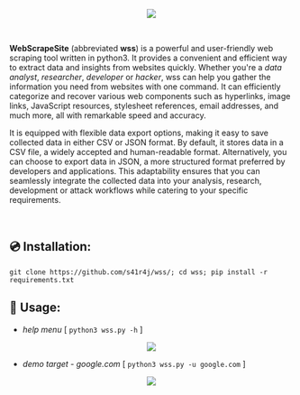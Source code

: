 
<p align=center>
  <img src="https://github.com/s41r4j/wss/assets/65067289/e1a5c83b-32f4-4f61-850e-058870cc850b">
</p>

<br>

<b>WebScrapeSite</b> (abbreviated __wss__) is a powerful and user-friendly web scraping tool written in python3. It provides a convenient and efficient way to extract data and insights from websites quickly. Whether you're a _data analyst_, _researcher_, _developer_ or _hacker_, wss can help you gather the information you need from websites with one command. It can efficiently categorize and recover various web components such as hyperlinks, image links, JavaScript resources, stylesheet references, email addresses, and much more, all with remarkable speed and accuracy.

It is equipped with flexible data export options, making it easy to save collected data in either CSV or JSON format. By default, it stores data in a CSV file, a widely accepted and human-readable format. Alternatively, you can choose to export data in JSON, a more structured format preferred by developers and applications. This adaptability ensures that you can seamlessly integrate the collected data into your analysis, research, development or attack workflows while catering to your specific requirements.


<br>

## 💿 Installation:
```
git clone https://github.com/s41r4j/wss/; cd wss; pip install -r requirements.txt
```

## 🧾 Usage:
- _help menu_  [ `python3 wss.py -h` ]
<p align=center>
  <img src="https://github.com/s41r4j/wss/assets/65067289/fa15e8fd-967e-4638-95ab-f55ef143660a">
</p>

- _demo target - google.com_  [  `python3 wss.py -u google.com`  ]
<p align=center>
  <img src="https://github.com/s41r4j/wss/assets/65067289/623c53b3-5d29-4436-8867-b16e00b6a70d">
</p>



